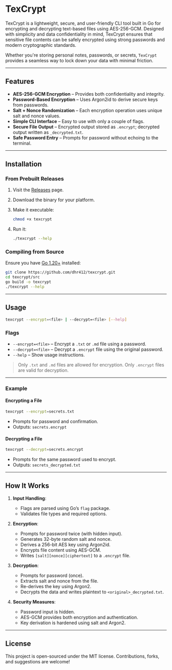 # TexCrypt

TexCrypt is a lightweight, secure, and user-friendly CLI tool built in Go for encrypting and decrypting text-based files using AES-256-GCM. Designed with simplicity and data confidentiality in mind, TexCrypt ensures that sensitive file contents can be safely encrypted using strong passwords and modern cryptographic standards.

Whether you're storing personal notes, passwords, or secrets, `TexCrypt` provides a seamless way to lock down your data with minimal friction.

---

## Features

* **AES-256-GCM Encryption** – Provides both confidentiality and integrity.
* **Password-Based Encryption** – Uses Argon2id to derive secure keys from passwords.
* **Salt + Nonce Randomization** – Each encryption operation uses unique salt and nonce values.
* **Simple CLI Interface** – Easy to use with only a couple of flags.
* **Secure File Output** – Encrypted output stored as `.encrypt`; decrypted output written as `_decrypted.txt`.
* **Safe Password Entry** – Prompts for password without echoing to the terminal.

---

## Installation

### From Prebuilt Releases

1. Visit the [Releases](https://github.com/dhr412/texcrypt/releases) page.
2. Download the binary for your platform.
3. Make it executable:

   ```bash
   chmod +x texcrypt
   ```

4. Run it:

   ```bash
   ./texcrypt --help
   ```

### Compiling from Source

Ensure you have [Go 1.20+](https://golang.org/dl/) installed:

```bash
git clone https://github.com/dhr412/texcrypt.git
cd texcrypt/src
go build -o texcrypt
./texcrypt --help
```

---

## Usage

```bash
texcrypt --encrypt=<file> | --decrypt=<file> [--help]
```

### Flags

* `--encrypt=<file>` – Encrypt a `.txt` or `.md` file using a password.
* `--decrypt=<file>` – Decrypt a `.encrypt` file using the original password.
* `--help` – Show usage instructions.

> Only `.txt` and `.md` files are allowed for encryption. Only `.encrypt` files are valid for decryption.

---

### Example

#### Encrypting a File

```bash
texcrypt --encrypt=secrets.txt
```

* Prompts for password and confirmation.
* Outputs: `secrets.encrypt`

#### Decrypting a File

```bash
texcrypt --decrypt=secrets.encrypt
```

* Prompts for the same password used to encrypt.
* Outputs: `secrets_decrypted.txt`

---

## How It Works

1. **Input Handling**:

   * Flags are parsed using Go’s `flag` package.
   * Validates file types and required options.

2. **Encryption**:

   * Prompts for password twice (with hidden input).
   * Generates 32-byte random salt and nonce.
   * Derives a 256-bit AES key using Argon2id.
   * Encrypts file content using AES-GCM.
   * Writes `[salt][nonce][ciphertext]` to a `.encrypt` file.

3. **Decryption**:

   * Prompts for password (once).
   * Extracts salt and nonce from the file.
   * Re-derives the key using Argon2.
   * Decrypts the data and writes plaintext to `<original>_decrypted.txt`.

4. **Security Measures**:

   * Password input is hidden.
   * AES-GCM provides both encryption and authentication.
   * Key derivation is hardened using salt and Argon2.

---

## License

This project is open-sourced under the MIT license. Contributions, forks, and suggestions are welcome!
